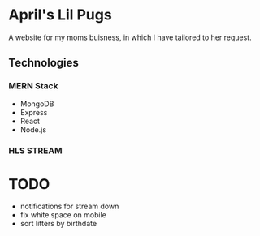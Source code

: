 # April's Lil Pugs

A website for my moms buisness, in which I have tailored to her request.

## Technologies

### MERN Stack
- MongoDB
- Express
- React
- Node.js

### HLS STREAM

# TODO

- notifications for stream down
- fix white space on mobile
- sort litters by birthdate